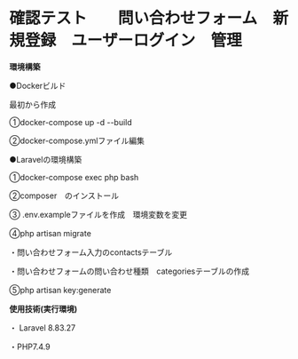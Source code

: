 # 確認テスト　　問い合わせフォーム　新規登録　ユーザーログイン　管理
**環境構築**

●Dockerビルド

最初から作成

①docker-compose up -d --build

②docker-compose.ymlファイル編集

●Laravelの環境構築

①docker-compose exec php bash

②composer　のインストール

③ .env.exampleファイルを作成　環境変数を変更

④php artisan migrate　

・問い合わせフォーム入力のcontactsテーブル

・問い合わせフォームの問い合わせ種類　categoriesテーブルの作成

⑤php artisan key:generate　

**使用技術(実行環境)**

・ Laravel 8.83.27

・PHP7.4.9








